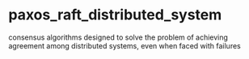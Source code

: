 # paxos_raft_distributed_system
consensus algorithms designed to solve the problem of achieving agreement among distributed systems, even when faced with failures
